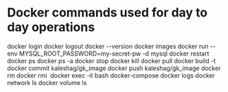# Docker commands used for day to day operations
docker login
docker logout
docker --version
docker images
docker run --env MYSQL_ROOT_PASSWORD=my-secret-pw -d mysql
docker restart <container>
docker ps
docker ps -a
docker stop <container>
docker kill <container>
docker pull
docker build -t
docker commit <container> kaleshag/gk_image
docker push kaleshag/gk_image
docker rm <container>
docker rmi <image>
docker exec -it <container> bash
docker-compose
docker logs <container>
docker network ls
docker volume ls